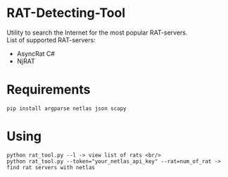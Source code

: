 # RAT-Detecting-Tool

Utility to search the Internet for the most popular RAT-servers.<br/>
List of supported RAT-servers:
- AsyncRat C#
- NjRAT

# Requirements
```
pip install argparse netlas json scapy
```

# Using
```
python rat_tool.py --l -> view list of rats <br/>
python rat_tool.py --token="your_netlas_api_key" --rat=num_of_rat -> find rat servers with netlas
```
